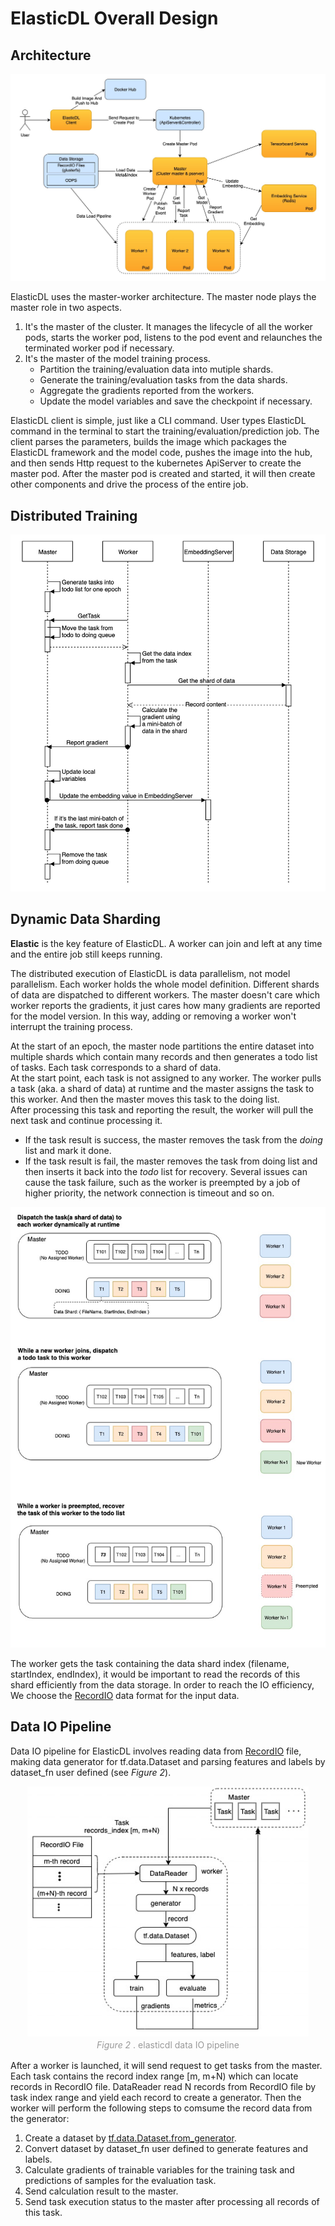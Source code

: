 # ElasticDL Overall Design

## Architecture

![architecture](/doc/figures/architecture.png)

ElasticDL uses the master-worker architecture. The master node plays the master role in two aspects.

1. It's the master of the cluster. It manages the lifecycle of all the worker pods, starts the worker pod, listens to the pod event and relaunches the terminated worker pod if necessary.
2. It's the master of the model training process.
   * Partition the training/evaluation data into mutiple shards.
   * Generate the training/evaluation tasks from the data shards.
   * Aggregate the gradients reported from the workers.
   * Update the model variables and save the checkpoint if necessary.

ElasticDL client is simple, just like a CLI command. User types ElasticDL command in the terminal to start the training/evaluation/prediction job. The client parses the parameters, builds the image which packages the ElasticDL framework and the model code, pushes the image into the hub, and then sends Http request to the kubernetes ApiServer to create the master pod. After the master pod is created and started, it will then create other components and drive the process of the entire job.

## Distributed Training

![distributed_training_sequence](/doc/figures/distributed_training_sequence.jpg)

## Dynamic Data Sharding

**Elastic** is the key feature of ElasticDL. A worker can join and left at any time and the entire job still keeps running.

The distributed execution of ElasticDL is data parallelism, not model parallelism. Each worker holds the whole model definition. Different shards of data are dispatched to different workers. The master doesn't care which worker reports the gradients, it just cares how many gradients are reported for the model version. In this way, adding or removing a worker won't interrupt the training process.

At the start of an epoch, the master node partitions the entire dataset into multiple shards which contain many records and then generates a todo list of tasks. Each task corresponds to a shard of data.\
At the start point, each task is not assigned to any worker. The worker pulls a task (aka. a shard of data) at runtime and the master assigns the task to this worker. And then the master moves this task to the doing list.\
After processing this task and reporting the result, the worker will pull the next task and continue processing it.

* If the task result is success, the master removes the task from the *doing* list and mark it done.
* If the task result is fail, the master removes the task from doing list and then inserts it back into the *todo* list for recovery. Several issues can cause the task failure, such as the worker is preempted by a job of higher priority, the network connection is timeout and so on.

![dynamic_data_sharding](/doc/figures/dynamic_data_sharding.png)

The worker gets the task containing the data shard index (filename, startIndex, endIndex), it would be important to read the records of this shard efficiently from the data storage. In order to reach the IO efficiency, We choose the [RecordIO](https://github.com/elasticdl/recordio) data format for the input data.

## Data IO Pipeline

Data IO pipeline for ElasticDL involves reading data from [RecordIO](https://github.com/elasticdl/recordio) file, making data generator for tf.data.Dataset and parsing features and labels by dataset_fn user defined (see <em> Figure 2</em>).

<center>
    <img src="figures/data_io_pipeline.jpg" height="400" width="450">
    <br>
    <div style="
    display: inline-block;
    color: #999;
    padding: 2px;"><em>Figure 2 </em>. elasticdl data IO pipeline</div>
</center>

After a worker is launched, it will send request to get tasks from the master. Each task contains the record index range [m, m+N) which can locate records in RecordIO file. DataReader read N records from RecordIO file by task index range and yield each record to create a generator. Then the worker will perform the following steps to comsume the record data from the generator:

1. Create a dataset by [tf.data.Dataset.from_generator](https://www.tensorflow.org/api_docs/python/tf/data/Dataset#from_generator).
2. Convert dataset by dataset_fn user defined to generate features and labels.
3. Calculate gradients of trainable variables for the training task and predictions of samples for the evaluation task.
4. Send calculation result to the master.
5. Send task execution status to the master after processing all records of this task.
